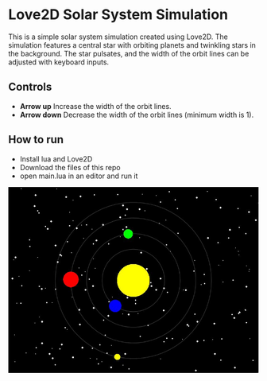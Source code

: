 # Love2D Solar System Simulation

This is a simple solar system simulation created using Love2D. The simulation features a central star with orbiting planets and twinkling stars in the background. The star pulsates, and the width of the orbit lines can be adjusted with keyboard inputs.

## Controls
- **Arrow up** Increase the width of the orbit lines.
- **Arrow down** Decrease the width of the orbit lines (minimum width is 1).

## How to run 
- Install lua and Love2D
- Download the files of this repo
- open main.lua in an editor and run it

![](planet_screenshot.JPG)
